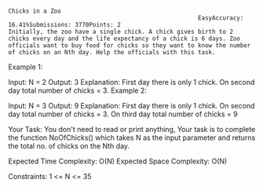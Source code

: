                                                                             Chicks in a Zoo
                                                          EasyAccuracy: 16.41%Submissions: 3770Points: 2
    Initially, the zoo have a single chick. A chick gives birth to 2 chicks every day and the life expectancy of a chick is 6 days. Zoo officials want to buy food for chicks so they want to know the number of chicks on an Nth day. Help the officials with this task.
 

Example 1:

Input: N = 2 
Output: 3
Explanation: First day there is only 1 chick.
On second day total number of chicks = 3. 
Example 2:

Input: N = 3
Output: 9
Explanation: First day there is only 1 chick.
On second day total number of chicks = 3.
On third day total number of chicks = 9
 

Your Task:
You don't need to read or print anything, Your task is to complete the function NoOfChicks() which takes N as the input parameter and returns the total no. of chicks on the Nth day.
 

Expected Time Complexity: O(N)
Expected Space Complexity: O(N)
 

Constraints:
1 <= N <= 35
